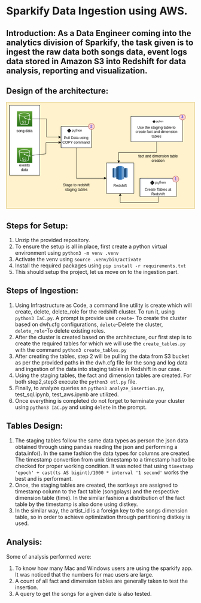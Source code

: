 # Sparkify Data Ingestion using AWS.
## Introduction: As a Data Engineer coming into the analytics division of Sparkify, the task given is to ingest the raw data both songs data, event logs data stored in Amazon S3 into Redshift for data analysis, reporting and visualization.

## Design of the architecture:
![architecture](docs/architecture.png)

## Steps for Setup:
1. Unzip the provided repository.
2. To ensure the setup is all in place, first create a python virtual environment using `python3 -m venv .venv`
3. Activate the venv using `source .venv/bin/activate`
4. Install the required packages using `pip install -r requirements.txt`
5. This should setup the project, let us move on to the ingestion part.
   
## Steps of Ingestion:
1. Using Infrastructure as Code, a command line utility is create which will create, delete, delete_role for the redshift cluster. To run it, using `python3 IaC.py`. A prompt is provide use `create`- To create the cluster based on dwh.cfg configurations, `delete`-Delete the cluster, `delete_role`-To delete existing roles. 
2. After the cluster is created based on the architecture, our first step is to create the required tables for which we will use the `create_tables.py` with the command `python3 create_tables.py`
3. After creating the tables, step 2 will be pulling the data from S3 bucket as per the provided paths in the dwh.cfg file for the song and log data and ingestion of the data into staging tables in Redshift in our case.
4. Using the staging tables, the fact and dimension tables are created. For both step2,step3 execute the `python3 etl.py` file.
5. Finally, to analyze queries an `python3 analyze_insertion.py`, test_sql.ipynb, test_aws.ipynb are utilized.
6. Once everything is completed do not forget to terminate your cluster using `python3 IaC.py` and using `delete` in the prompt.

## Tables Design:
1. The staging tables follow the same data types as person the json data obtained through using pandas reading the json and performing a data.info(). In the same fashion the data types for columns are created. The timestamp convertion from unix timestamp to a timestamp had to be checked for proper working condition. It was noted that using `timestamp 'epoch' + cast(ts AS bigint)/1000 * interval '1 second'` works the best and is performant.
2. Once, the staging tables are created, the sortkeys are assigned to timestamp column to the fact table (songplays) and the respective dimension table (time). In the similar fashion a distribution of the fact table by the timestamp is also done using distkey.
3. In the similar way, the artist_id is a foreign key to the songs dimension table, so in order to achieve optimization through partitioning distkey is used. 

## Analysis:  
Some of analysis performed were:
1. To know how many Mac and Windows users are using the sparkify app. It was noticed that the numbers for mac users are large.
2. A count of all fact and dimension tables are generally taken to test the insertion.
3. A query to get the songs for a given date is also tested.